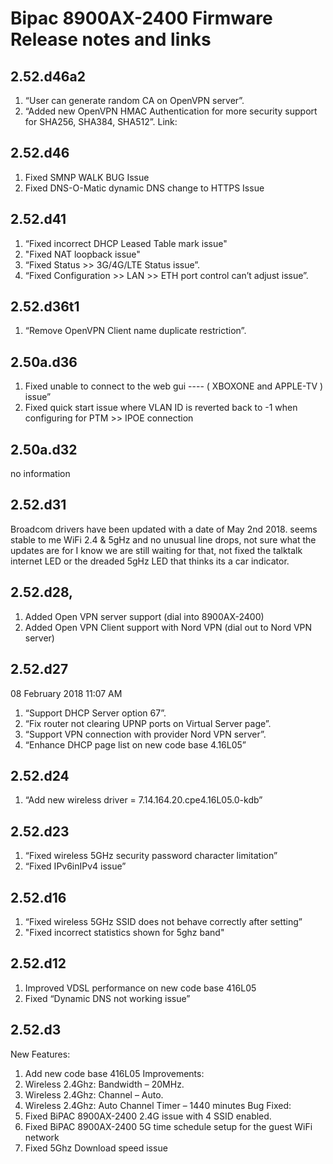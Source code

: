 # Bipac 8900AX-2400 Firmware Release notes and links

## 2.52.d46a2
1. “User can generate random CA on OpenVPN server”.
2. “Added new OpenVPN HMAC Authentication for more security support for SHA256, SHA384, SHA512”.
Link: 

## 2.52.d46
1. Fixed SMNP WALK BUG Issue
2. Fixed DNS-O-Matic dynamic DNS change to HTTPS Issue


## 2.52.d41
1. “Fixed incorrect DHCP Leased Table mark issue"
2. "Fixed NAT loopback issue"
3. “Fixed Status >> 3G/4G/LTE Status issue”.
4. “Fixed Configuration >> LAN >> ETH port control can’t adjust issue”.

## 2.52.d36t1
1. “Remove OpenVPN Client name duplicate restriction”.

## 2.50a.d36
1. Fixed unable to connect to the web gui  ---- ( XBOXONE  and  APPLE-TV )  issue”
2. Fixed quick start issue where VLAN ID is reverted back to -1 when configuring for PTM >> IPOE connection

## 2.50a.d32
no information

## 2.52.d31
Broadcom drivers have been updated with a date of May 2nd 2018.
seems stable to me WiFi 2.4 & 5gHz and no unusual line drops, not sure what the updates are for I know we are still waiting for that, not fixed the talktalk internet LED or the dreaded 5gHz LED that thinks its a car indicator.

## 2.52.d28,
1. Added Open VPN server support (dial into 8900AX-2400)
2. Added Open VPN Client support with Nord VPN (dial out to Nord VPN server)

## 2.52.d27
08 February 2018 11:07 AM
1. “Support DHCP Server option 67”.
2. “Fix router not clearing UPNP ports on Virtual Server page”.
3. “Support VPN connection with provider Nord VPN server”.
4. “Enhance DHCP page list on new code base 4.16L05”

## 2.52.d24
1. “Add new wireless driver = 7.14.164.20.cpe4.16L05.0-kdb”

## 2.52.d23
1. “Fixed wireless 5GHz security password character limitation”
2. “Fixed IPv6inIPv4 issue”

## 2.52.d16
1. “Fixed wireless 5GHz SSID does not behave correctly after setting”
2. "Fixed incorrect statistics shown for 5ghz band"

## 2.52.d12
1. Improved VDSL performance on new code base 416L05
2. Fixed “Dynamic DNS not working issue”

## 2.52.d3  
New Features:
1. Add new code base 416L05
Improvements:
1. Wireless 2.4Ghz: Bandwidth – 20MHz.
2. Wireless 2.4Ghz: Channel – Auto.
3. Wireless 2.4Ghz: Auto Channel Timer – 1440 minutes
Bug Fixed:
1. Fixed BiPAC 8900AX-2400 2.4G issue with 4 SSID enabled.
2. Fixed BiPAC 8900AX-2400 5G time schedule setup for the guest WiFi network
3. Fixed 5Ghz Download speed issue
